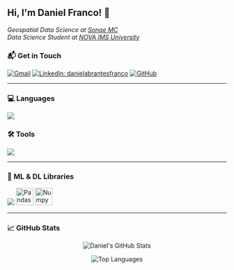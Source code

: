 <h2> Hi, I'm Daniel Franco! 👋 </h2>
<p><em>Geospatial Data Science at <a href="https://mc.sonae.pt" target="_blank">Sonae MC</a></br>Data Science Student at <a href="https://www.novaims.unl.pt/" target="_blank">NOVA IMS University</a></em></p>

### 📬 Get in Touch

[![Gmail](https://img.shields.io/badge/-Gmail-d14836?style=flat-square&logo=Gmail&logoColor=white&link=mailto:daniel.franco.inbox@gmail.com)](mailto:daniel.franco.inbox@gmail.com)
[![LinkedIn: danielabrantesfranco](https://img.shields.io/badge/-danielfranco-blue?style=flat-square&logo=Linkedin&logoColor=white&link=https://www.linkedin.com/in/daniel-abrantes-franco/)](https://www.linkedin.com/in/daniel-abrantes-franco/)
[![GitHub](https://img.shields.io/github/followers/dfranco-projects?label=follow&style=social)](https://github.com/dfranco-projects)

---

### 💻 Languages

<p>
  <img src="https://skillicons.dev/icons?i=python,bash,r,html,css,markdown,latex" />
</p>

### 🛠️ Tools

<p>
  <img src="https://skillicons.dev/icons?i=vscode,anaconda,docker,mysql,mongodb,git,github" />
</p>

---

### 📖 ML & DL Libraries

<p>
  <img src="https://skillicons.dev/icons?i=tensorflow,pytorch,sklearn,fastapi,opencv" />
  <img src="https://github.com/marwin1991/profile-technology-icons/assets/76012086/24b02d77-2f28-43c7-b5d6-e15e3395851b" alt="Pandas" width="40" height="40" />
  <img src="https://github.com/marwin1991/profile-technology-icons/assets/76012086/4ec200c2-acdf-4c42-b419-cd49cba3d09f" alt="Numpy", width="40" height="40" />
</p>

---

### 📈 GitHub Stats

<p align="center">
  <img src="https://github-readme-stats.vercel.app/api?username=dfranco-projects&show_icons=true&theme=radical" alt="Daniel's GitHub Stats" />
</p>

<p align="center">
  <img src="https://github-readme-stats.vercel.app/api/top-langs/?username=dfranco-projects&layout=compact&theme=radical" alt="Top Languages" />
</p>
